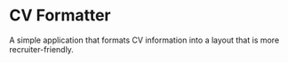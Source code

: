 # CV Formatter

A simple application that formats CV information into a layout that is more recruiter-friendly.
